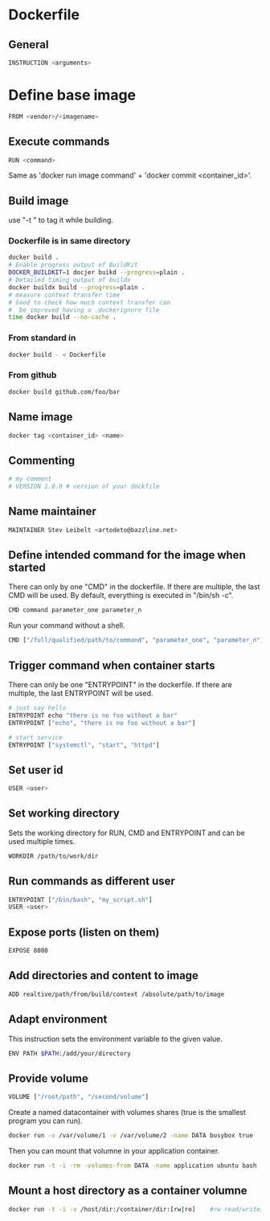 # Dockerfile

## General

```bash
INSTRUCTION <arguments>
```

# Define base image

```bash
FROM <vendor>/<imagename>
```

## Execute commands

```bash
RUN <command>
```

Same as 'docker run image command' + 'docker commit <container_id>'.

## Build image

use "-t <name>" to tag it while building.

### Dockerfile is in same directory

```bash
docker build .
# Enable progress output of BuildKit
DOCKER_BUILDKIT=1 docjer buikd --progress=plain .
# Detailed timing output of buildx
docker buildx build --progress=plain .
# measure context transfer time
# Good to check how much context transfer can
#  be improved having a .dockerignore file
time docker build --no-cache .
```

### From standard in

```bash
docker build - < Dockerfile
```

### From github

```bash
docker build github.com/foo/bar
```

## Name image

```bash
docker tag <container_id> <name>
```

## Commenting

```bash
# my comment
# VERSION 1.0.0 # version of your dockfile
```

## Name maintainer

```bash
MAINTAINER Stev Leibelt <artodeto@bazzline.net>
```

## Define intended command for the image when started

There can only by one "CMD" in the dockerfile. If there are multiple, the last CMD will be used.
By default, everything is executed in "/bin/sh -c".

```bash
CMD command parameter_one parameter_n
```

Run your command without a shell.

```bash
CMD ["/full/qualified/path/to/command", "parameter_one", "parameter_n"]
```

## Trigger command when container starts

There can only be one "ENTRYPOINT" in the dockerfile. If there are multiple, the last ENTRYPOINT will be used.

```bash
# just say hello
ENTRYPOINT echo "there is no foo without a bar"
ENTRYPOINT ["echo", "there is no foo without a bar"]

# start service
ENTRYPOINT ["systemctl", "start", "httpd"]
```

## Set user id

```bash
USER <user>
```

## Set working directory

Sets the working directory for RUN, CMD and ENTRYPOINT and can be used multiple times.

```bash
WORKDIR /path/to/work/dir
```

## Run commands as different user

```bash
ENTRYPOINT ["/bin/bash", "my_script.sh"]
USER <user>
```

## Expose ports (listen on them)

```bash
EXPOSE 8080
```

## Add directories and content to image

```bash
ADD realtive/path/from/build/context /absolute/path/to/image
```

## Adapt environment

This instruction sets the environment variable to the given value.

```bash
ENV PATH $PATH:/add/your/directory
```

## Provide volume

```bash
VOLUME ["/root/path", "/second/volume"]
```

Create a named datacontainer with volumes shares (true is the smallest program you can run).

```bash
docker run -v /var/volume/1 -v /var/volume/2 -name DATA busybox true
```

Then you can mount that volumne in your application container.

```bash
docker run -t -i -rm -volumes-from DATA -name application ubuntu bash
```

## Mount a host directory as a container volumne

```bash
docker run -t -i -v /host/dir:/container/dir:[rw|ro]    #rw read/write, ro read only
```

